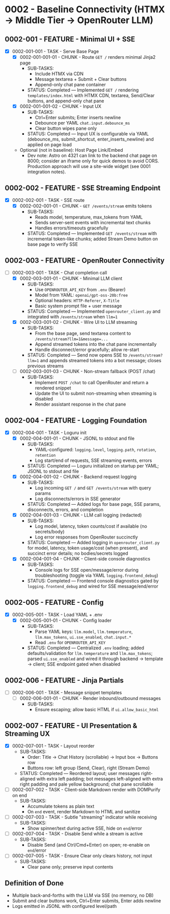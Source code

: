 # 0002 - Baseline Connectivity (HTMX → Middle Tier → OpenRouter LLM)

## 0002-001 - FEATURE - Minimal UI + SSE
- [x] 0002-001-001 - TASK - Serve Base Page
  - [x] 0002-001-001-01 - CHUNK - Route `GET /` renders minimal Jinja2 page
    - SUB-TASKS:
      - Include HTMX via CDN
      - Message textarea + Submit + Clear buttons
      - Append-only chat pane container
    - STATUS: Completed — Implemented `GET /` rendering `templates/index.html` with HTMX CDN, textarea, Send/Clear buttons, and append-only chat pane
  - [x] 0002-001-001-02 - CHUNK - Input UX
    - SUB-TASKS:
      - Ctrl+Enter submits; Enter inserts newline
      - Debounce per YAML `chat.input.debounce_ms`
      - Clear button wipes pane only
    - STATUS: Completed — Input UX is configurable via YAML (debounce_ms, submit_shortcut, enter_inserts_newline) and applied on page load
  - Optional (not in baseline): Host Page Link/Embed
    - Dev note: Astro on 4321 can link to the backend chat page on 8000; consider an iframe only for quick demos to avoid CORS. Production approach will use a site-wide widget (see 0001 integration notes).

## 0002-002 - FEATURE - SSE Streaming Endpoint
- [x] 0002-002-001 - TASK - SSE route
  - [x] 0002-002-001-01 - CHUNK - `GET /events/stream` emits tokens
    - SUB-TASKS:
      - Reads model, temperature, max_tokens from YAML
      - Sends server-sent events with incremental text chunks
      - Handles errors/timeouts gracefully
    - STATUS: Completed — Implemented `GET /events/stream` with incremental token-like chunks; added Stream Demo button on base page to verify SSE

## 0002-003 - FEATURE - OpenRouter Connectivity
- [ ] 0002-003-001 - TASK - Chat completion call
  - [x] 0002-003-001-01 - CHUNK - Minimal LLM client
    - SUB-TASKS:
      - Use `OPENROUTER_API_KEY` from `.env` (Bearer)
      - Model from YAML: `openai/gpt-oss-20b:free`
      - Optional headers: `HTTP-Referer`, `X-Title`
      - Basic system prompt file + user message
    - STATUS: Completed — Implemented `openrouter_client.py` and integrated with `/events/stream` when `llm=1`
  - [x] 0002-003-001-02 - CHUNK - Wire UI to LLM streaming
    - SUB-TASKS:
      - From the base page, send textarea content to `/events/stream?llm=1&message=...`
      - Append streamed tokens into the chat pane incrementally
      - Handle disconnect/error gracefully; allow re-start
    - STATUS: Completed — Send now opens SSE to `/events/stream?llm=1` and appends streamed tokens into a bot message; closes previous streams
  - [ ] 0002-003-001-03 - CHUNK - Non-stream fallback (POST /chat)
    - SUB-TASKS:
      - Implement `POST /chat` to call OpenRouter and return a rendered snippet
      - Update the UI to submit non-streaming when streaming is disabled
      - Render assistant response in the chat pane

## 0002-004 - FEATURE - Logging Foundation
- [x] 0002-004-001 - TASK - Loguru init
  - [x] 0002-004-001-01 - CHUNK - JSONL to stdout and file
    - SUB-TASKS:
      - YAML-configured: `logging.level`, `logging.path`, `rotation`, `retention`
      - Log start/end of requests, SSE streaming events, errors
    - STATUS: Completed — Loguru initialized on startup per YAML; JSONL to stdout and file
  - [x] 0002-004-001-02 - CHUNK - Backend request logging
    - SUB-TASKS:
      - Log incoming `GET /` and `GET /events/stream` with query params
      - Log disconnects/errors in SSE generator
    - STATUS: Completed — Added logs for base page, SSE params, disconnects, errors, and completion
  - [x] 0002-004-001-03 - CHUNK - LLM call logging (redacted)
    - SUB-TASKS:
      - Log model, latency, token counts/cost if available (no secrets/body)
      - Log error responses from OpenRouter succinctly
    - STATUS: Completed — Added logging in `openrouter_client.py` for model, latency, token usage/cost (when present), and succinct error details; no bodies/secrets logged
  - [x] 0002-004-001-04 - CHUNK - Client-side console diagnostics
    - SUB-TASKS:
      - Console logs for SSE open/message/error during troubleshooting (toggle via YAML `logging.frontend_debug`)
    - STATUS: Completed — Frontend console diagnostics gated by `logging.frontend_debug` and wired for SSE message/end/error

## 0002-005 - FEATURE - Config
- [x] 0002-005-001 - TASK - Load YAML + .env
  - [x] 0002-005-001-01 - CHUNK - Config loader
    - SUB-TASKS:
      - Parse YAML keys: `llm.model`, `llm.temperature`, `llm.max_tokens`, `ui.sse_enabled`, `chat.input.*`
      - Read `.env` for `OPENROUTER_API_KEY`
    - STATUS: Completed — Centralized `.env` loading; added defaults/validation for `llm.temperature` and `llm.max_tokens`; parsed `ui.sse_enabled` and wired it through backend → template → client; SSE endpoint gated when disabled

## 0002-006 - FEATURE - Jinja Partials
- [ ] 0002-006-001 - TASK - Message snippet templates
  - [ ] 0002-006-001-01 - CHUNK - Render inbound/outbound messages
    - SUB-TASKS:
      - Ensure escaping; allow basic HTML if `ui.allow_basic_html`

## 0002-007 - FEATURE - UI Presentation & Streaming UX
- [x] 0002-007-001 - TASK - Layout reorder
  - SUB-TASKS:
    - Order: Title → Chat History (scrollable) → Input box → Buttons row
    - Buttons row: left group (Send, Clear), right (Stream Demo)
  - STATUS: Completed — Reordered layout; user messages right-aligned with extra left padding; bot messages left-aligned with extra right padding and pale yellow background; chat pane scrollable
- [ ] 0002-007-002 - TASK - Client-side Markdown render with DOMPurify on end
  - SUB-TASKS:
    - Accumulate tokens as plain text
    - On `end` event, render Markdown to HTML and sanitize
- [ ] 0002-007-003 - TASK - Subtle "streaming" indicator while receiving
  - SUB-TASKS:
    - Show spinner/text during active SSE, hide on `end`/error
- [ ] 0002-007-004 - TASK - Disable Send while a stream is active
  - SUB-TASKS:
    - Disable Send (and Ctrl/Cmd+Enter) on open; re-enable on `end`/error
- [ ] 0002-007-005 - TASK - Ensure Clear only clears history, not input
  - SUB-TASKS:
    - Clear pane only; preserve input contents

## Definition of Done
- Multiple back-and-forths with the LLM via SSE (no memory, no DB)
- Submit and clear buttons work, Ctrl+Enter submits, Enter adds newline
- Logs emitted in JSONL with configured level/path